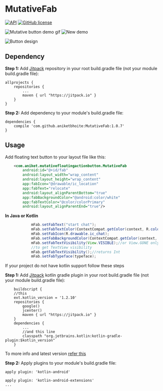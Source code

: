 # MutativeFab


[![API](https://img.shields.io/badge/API-15%2B-brightgreen.svg?style=flat)](https://android-arsenal.com/api?level=15)
[![GitHub license](https://img.shields.io/github/license/aniketbhoite/MutativeFab.svg)](https://github.com/aniketbhoite/MutativeFab/blob/master/LICENSE)


![Mutative button demo gif](https://user-images.githubusercontent.com/13782400/34786063-02843f1a-f659-11e7-89d4-8507a89facbb.gif)
![New demo](https://user-images.githubusercontent.com/13782400/35433701-6307c50c-02aa-11e8-8142-698a06df529d.gif)

![Button design](https://user-images.githubusercontent.com/13782400/34787268-af5fec18-f65c-11e7-9f04-312370cd09b6.png)

## Dependency

**Step 1:** Add [Jitpack](https://jitpack.io) repository in your root build.gradle file (not your module build.gradle file):

```
allprojects {
    repositories {
        ...
        maven { url "https://jitpack.io" }
    }
}
```

**Step 2:** Add dependency to your module's build.gradle file:

```
dependencies {
    compile 'com.github.aniketbhoite:MutativeFab:1.0.7'
}
```


## Usage

Add floating text button to your layout file like this:

```xml
    <com.aniket.mutativefloatingactionbutton.MutativeFab
        android:id="@+id/fab"
        android:layout_width="wrap_content"
        android:layout_height="wrap_content"
        app:fabIcon="@drawable/ic_location"
        app:fabText="relocate"
        android:layout_alignParentBottom="true"
        app:fabBackgroundColor="@android:color/white"
        app:fabTextColor="@color/colorPrimary"
        android:layout_alignParentEnd="true"/>
```

**In Java or Kotlin**
```java
            mFab.setFabText("start chat");
            mFab.setFabTextColor(ContextCompat.getColor(context, R.color.textColor));
            mFab.setFabIcon(R.drawable.ic_chat);
            mFab.setFabBackgroundColor(ContextCompat.getColor(context, android.R.color.holo_blue_dark));
            mFab.setFabTextVisibility(View.VISIBLE);//or View.GONE only
            //to get TextView visibility
            mFab.getFabTextVisibility();//returns Int
            mFab.setFabTypeface(typeface);
```            
If your project do not have kotlin support follow these steps

**Step 1:** Add [Jitpack](https://jitpack.io/v/aniketbhoite/MutativeFab) kotlin gradle plugin in your root build.gradle file (not your module build.gradle file):
```
    buildscript {
    //this
    ext.kotlin_version = '1.2.10'
    repositories {
        google()
        jcenter()
        maven { url "https://jitpack.io" }
    }
    dependencies {
        ...
        //and this line
        classpath "org.jetbrains.kotlin:kotlin-gradle-plugin:$kotlin_version"
    }
```
To more info and latest version [refer this](https://kotlinlang.org/docs/reference/using-gradle.html)

**Step 2:** Apply plugins to your module's build.gradle file:

    apply plugin: 'kotlin-android'

    apply plugin: 'kotlin-android-extensions'
    ...


